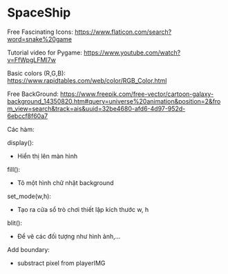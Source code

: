 # SpaceShip
Free Fascinating Icons: https://www.flaticon.com/search?word=snake%20game

Tutorial video for Pygame: https://www.youtube.com/watch?v=FfWpgLFMI7w

Basic colors (R,G,B): https://www.rapidtables.com/web/color/RGB_Color.html

Free BackGround: https://www.freepik.com/free-vector/cartoon-galaxy-background_14350820.htm#query=universe%20animation&position=2&from_view=search&track=ais&uuid=32be4680-afd6-4d97-952d-6ebccf8f60a7

Các hàm: 

display():
- Hiển thị lên màn hình

fill():
- Tô một hình chữ nhật background

set_mode(w,h):
- Tạo ra cửa sổ trò chơi thiết lập kích thước w, h

blit():
- Để vẽ các đối tượng như hình ảnh,...

Add boundary:
- substract pixel from playerIMG
